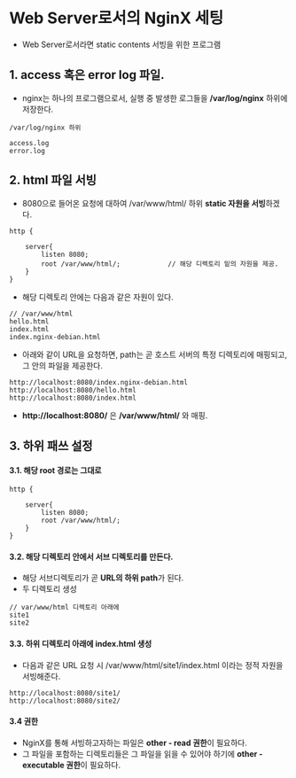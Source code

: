 

# Web Server로서의 NginX 세팅  

* Web Server로서라면 static contents 서빙을 위한 프로그램  

## 1. access 혹은 error log 파일.  

* nginx는 하나의 프로그램으로서, 실행 중 발생한 로그들을 **/var/log/nginx** 하위에 저장한다.  

```
/var/log/nginx 하위

access.log
error.log
```

## 2. html 파일 서빙  
* 8080으로 들어온 요청에 대하여 /var/www/html/ 하위 **static 자원을 서빙**하겠다.  

```
http {

    server{
        listen 8080;
        root /var/www/html/;            // 해당 디렉토리 밑의 자원을 제공.
    }
}
```

* 해당 디렉토리 안에는 다음과 같은 자원이 있다.  
```
// /var/www/html
hello.html
index.html
index.nginx-debian.html
```
* 아래와 같이 URL을 요청하면, path는 곧 호스트 서버의 특정 디렉토리에 매핑되고, 그 안의 파일을 제공한다.  
```
http://localhost:8080/index.nginx-debian.html
http://localhost:8080/hello.html
http://localhost:8080/index.html
```
* **http://localhost:8080/** 은 **/var/www/html/** 와 매핑.  

## 3. 하위 패쓰 설정  

#### 3.1. 해당 root 경로는 그대로  
```
http {

    server{
        listen 8080;
        root /var/www/html/;
    }
}

```
#### 3.2. 해당 디렉토리 안에서 서브 디렉토리를 만든다.  
* 해당 서브디렉토리가 곧 **URL의 하위 path**가 된다.  
* 두 디렉토리 생성  
```
// var/www/html 디렉토리 아래에
site1     
site2     
```

#### 3.3. 하위 디렉토리 아래에 index.html 생성  
* 다음과 같은 URL 요청 시 /var/www/html/site1/index.html 이라는 정적 자원을 서빙해준다.  
```
http://localhost:8080/site1/
http://localhost:8080/site2/
```

#### 3.4 권한  

* NginX를 통해 서빙하고자하는 파일은 **other - read 권한**이 필요하다.  
* 그 파일을 포함하는 디렉토리들은 그 파일을 읽을 수 있어야 하기에 **other - executable 권한**이 필요하다.











